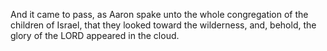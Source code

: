 And it came to pass, as Aaron spake unto the whole congregation of the children of Israel, that they looked toward the wilderness, and, behold, the glory of the LORD appeared in the cloud.
